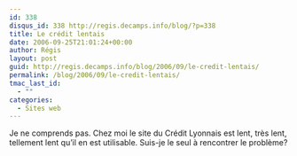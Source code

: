 ```yaml
---
id: 338
disqus_id: 338 http://regis.decamps.info/blog/?p=338
title: Le crédit lentais
date: 2006-09-25T21:01:24+00:00
author: Régis
layout: post
guid: http://regis.decamps.info/blog/2006/09/le-credit-lentais/
permalink: /blog/2006/09/le-credit-lentais/
tmac_last_id:
  - ""
categories:
  - Sites web
---
```

Je ne comprends pas. Chez moi le site du Crédit Lyonnais est lent, très lent, tellement lent qu’il en est utilisable. Suis-je le seul à rencontrer le problème?
